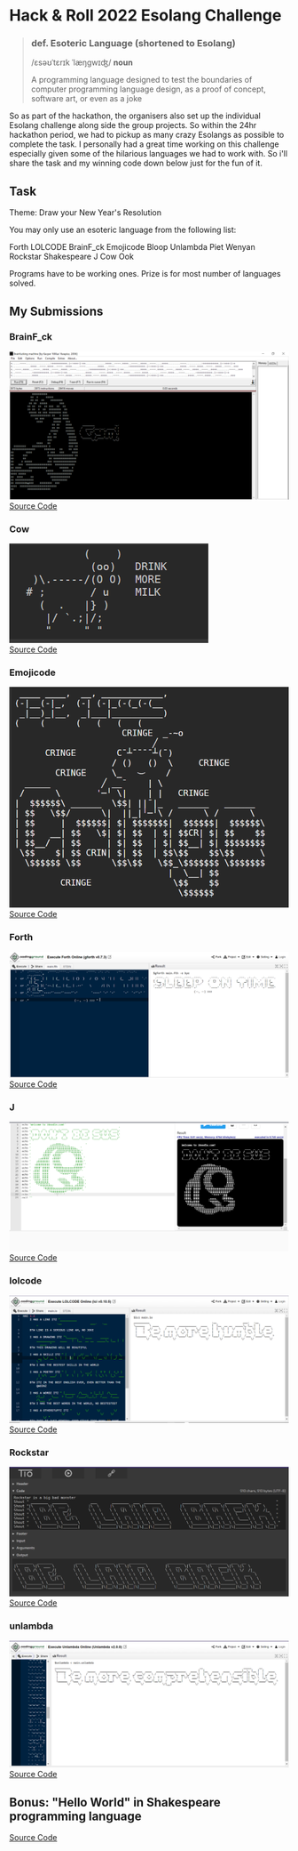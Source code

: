 # Hack & Roll 2022 Esolang Challenge

> ### def. Esoteric Language (shortened to Esolang)
> /ɛsəʊˈtɛrɪk ˈlæŋgwɪʤ/ **noun**
>
> A programming language designed to test the boundaries of computer programming language design, as a proof of concept, software art, or even as a joke

So as part of the hackathon, the organisers also set up the individual Esolang challenge along side the group projects. So within the 24hr hackathon period, we had to pickup as many crazy Esolangs as possible to complete the task. 
I personally had a great time working on this challenge especially given some of the hilarious languages we had to work with. So i'll share the task and my winning code down below just for the fun of it. 

## Task
Theme: Draw your New Year's Resolution

You may only use an esoteric language from the following list:

Forth
LOLCODE
BrainF_ck
Emojicode
Bloop
Unlambda
Piet
Wenyan
Rockstar
Shakespeare
J
Cow
Ook

Programs have to be working ones. Prize is for most number of languages solved.

## My Submissions
### BrainF_ck
![alt text](https://github.com/jjasim/H-R-2022-Esolang-Challenge/blob/main/images/Brainfuck.PNG)
[Source Code](https://github.com/jjasim/H-R-2022-Esolang-Challenge/blob/main/code/code.brainfuck)
### Cow
![alt text](https://github.com/jjasim/H-R-2022-Esolang-Challenge/blob/main/images/Cow2.PNG) <br />
[Source Code](https://github.com/jjasim/H-R-2022-Esolang-Challenge/blob/main/code/code.cow)
### Emojicode
![alt text](https://github.com/jjasim/H-R-2022-Esolang-Challenge/blob/main/images/Emojicode_2.PNG) <br />
[Source Code](https://github.com/jjasim/H-R-2022-Esolang-Challenge/blob/main/code/code.emojicode)
### Forth
![alt text](https://github.com/jjasim/H-R-2022-Esolang-Challenge/blob/main/images/forth.PNG)
[Source Code](https://github.com/jjasim/H-R-2022-Esolang-Challenge/blob/main/code/code.forth)
### J
![alt text](https://github.com/jjasim/H-R-2022-Esolang-Challenge/blob/main/images/J.PNG)
[Source Code](https://github.com/jjasim/H-R-2022-Esolang-Challenge/blob/main/code/code.j)
### lolcode
![alt text](https://github.com/jjasim/H-R-2022-Esolang-Challenge/blob/main/images/lolcode.PNG)
[Source Code](https://github.com/jjasim/H-R-2022-Esolang-Challenge/blob/main/code/code.lolcode)
### Rockstar
![alt text](https://github.com/jjasim/H-R-2022-Esolang-Challenge/blob/main/images/Rockstar.PNG)
[Source Code](https://github.com/jjasim/H-R-2022-Esolang-Challenge/blob/main/code/code.rockstar)
### unlambda
![alt text](https://github.com/jjasim/H-R-2022-Esolang-Challenge/blob/main/images/unlambda_2.PNG)
[Source Code](https://github.com/jjasim/H-R-2022-Esolang-Challenge/blob/main/code/code.unlambda)

## Bonus: "Hello World" in Shakespeare programming language
[Source Code](https://github.com/jjasim/H-R-2022-Esolang-Challenge/blob/main/code/code.shakespeare)
